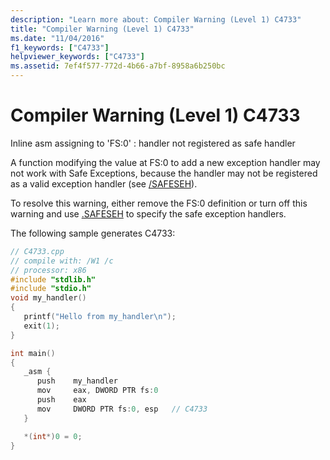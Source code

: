 ```yaml
---
description: "Learn more about: Compiler Warning (Level 1) C4733"
title: "Compiler Warning (Level 1) C4733"
ms.date: "11/04/2016"
f1_keywords: ["C4733"]
helpviewer_keywords: ["C4733"]
ms.assetid: 7ef4f577-772d-4b66-a7bf-8958a6b250bc
---
```

# Compiler Warning (Level 1) C4733

Inline asm assigning to 'FS:0' : handler not registered as safe handler

A function modifying the value at FS:0 to add a new exception handler may not work with Safe Exceptions, because the handler may not be registered as a valid exception handler (see [/SAFESEH](../../build/reference/safeseh-image-has-safe-exception-handlers.md)).

To resolve this warning, either remove the FS:0 definition or turn off this warning and use [.SAFESEH](../../assembler/masm/dot-safeseh.md) to specify the safe exception handlers.

The following sample generates C4733:

```cpp
// C4733.cpp
// compile with: /W1 /c
// processor: x86
#include "stdlib.h"
#include "stdio.h"
void my_handler()
{
   printf("Hello from my_handler\n");
   exit(1);
}

int main()
{
   _asm {
      push    my_handler
      mov     eax, DWORD PTR fs:0
      push    eax
      mov     DWORD PTR fs:0, esp   // C4733
   }

   *(int*)0 = 0;
}
```
